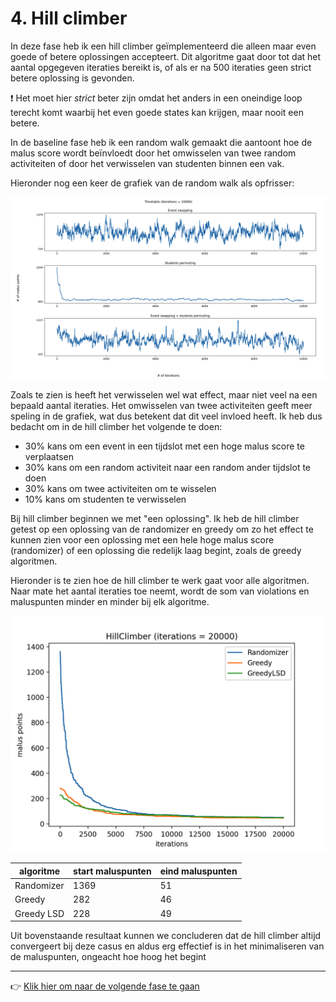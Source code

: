 # 4. Hill climber

In deze fase heb ik een hill climber geïmplementeerd die alleen maar even goede
of betere oplossingen accepteert. Dit algoritme gaat door tot dat het aantal
opgegeven iteraties bereikt is, of als er na 500 iteraties geen strict betere
oplossing is gevonden.

:exclamation: Het moet hier *strict* beter zijn omdat het anders in een
oneindige loop terecht komt waarbij het even goede states kan krijgen, maar
nooit een betere.

In de baseline fase heb ik een random walk gemaakt die aantoont hoe de malus
score wordt beïnvloedt door het omwisselen van twee random activiteiten of door
het verwisselen van studenten binnen een vak.

Hieronder nog een keer de grafiek van de random walk als opfrisser:

![random walk with 10k iterations](../2-baseline/random-walk-plot.png)

Zoals te zien is heeft het verwisselen wel wat effect, maar niet veel na een
bepaald aantal iteraties. Het omwisselen van twee activiteiten geeft meer
speling in de grafiek, wat dus betekent dat dit veel invloed heeft. Ik heb dus
bedacht om in de hill climber het volgende te doen:
- 30% kans om een event in een tijdslot met een hoge malus score te verplaatsen
- 30% kans om een random activiteit naar een random ander tijdslot te doen
- 30% kans om twee activiteiten om te wisselen
- 10% kans om studenten te verwisselen

Bij hill climber beginnen we met "een oplossing". Ik heb de hill climber getest
op een oplossing van de randomizer en greedy om zo het effect te kunnen zien
voor een oplossing met een hele hoge malus score (randomizer) of een oplossing
die redelijk laag begint, zoals de greedy algoritmen.

Hieronder is te zien hoe de hill climber te werk gaat voor alle algoritmen. Naar
mate het aantal iteraties toe neemt, wordt de som van violations en maluspunten
minder en minder bij elk algoritme.

![hill climber plot with different algorithms as starting solution](./stats.png)

| algoritme  | start maluspunten | eind maluspunten |
| ---------- | ----------------- | ---------------- |
| Randomizer | 1369              | 51               |
| Greedy     | 282               | 46               |
| Greedy LSD | 228               | 49               |

Uit bovenstaande resultaat kunnen we concluderen dat de hill climber altijd
convergeert bij deze casus en aldus erg effectief is in het minimaliseren van de
maluspunten, ongeacht hoe hoog het begint

---

:point_right: [Klik hier om naar de volgende fase te gaan](../5-greedy-lsd/README.md)
